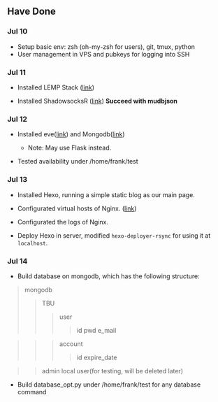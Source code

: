 ## Have Done 

### Jul 10

* Setup basic env: zsh (oh-my-zsh for users), git, tmux, python
* User management in VPS and pubkeys for logging into SSH

### Jul 11

* Installed LEMP Stack ([link](https://www.digitalocean.com/community/tutorials/how-to-install-linux-nginx-mysql-php-lemp-stack-in-ubuntu-16-04))

* Installed ShadowsocksR ([link](https://github.com/breakwa11/shadowsocks-rss/wiki/Server-Setup(manyuser-with-mysql)))  **Succeed with mudbjson**

### Jul 12

* Installed eve([link](http://python-eve.org/quickstart.html#database-interlude)) and Mongodb([link](https://docs.mongodb.com/manual/tutorial/install-mongodb-on-ubuntu/)) 
    * Note: May use Flask instead.

* Tested availability under /home/frank/test

### Jul 13

* Installed Hexo, running a simple static blog as our main page.

* Configurated virtual hosts of Nginx. ([link](https://www.digitalocean.com/community/tutorials/how-to-set-up-nginx-server-blocks-virtual-hosts-on-ubuntu-16-04))
* Configurated the logs of Nginx.

* Deploy Hexo in server, modified `hexo-deployer-rsync` for using it at `localhost`.

### Jul 14

* Build database on mongodb, which has the following structure:

> mongodb
>> TBU
>>> user
>>>> id
>>>> pwd
>>>> e_mail

>>> account
>>>> id
>>>> expire_date

>> admin
>> local
>> user(for testing, will be deleted later)

* Build database_opt.py under /home/frank/test for any database command
